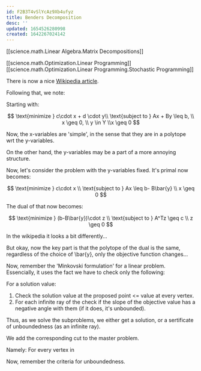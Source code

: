 ```yaml
---
id: F2B3T4vSlYcAz9Xb4ufyz
title: Benders Decomposition
desc: ''
updated: 1654526280998
created: 1642267024142
---
```


[[science.math.Linear Algebra.Matrix Decompositions]]

[[science.math.Optimization.Linear Programming]]
[[science.math.Optimization.Linear Programming.Stochastic Programming]]



There is now a nice [Wikipedia article](https://en.wikipedia.org/wiki/Benders%27_decomposition).

Following that, we note:

Starting with:

$$
\text{minimize } c\cdot x + d \cdot y\\
\text{subject to } Ax + By \leq b, \\ x \geq 0,
\\ y \in Y
\\x \geq 0
$$

Now, the x-variables are 'simple', in the sense that they are in a polytope wrt the y-variables.

On the other hand, the y-variables may be a part of a more annoying structure.

Now, let's consider the problem with the y-variables fixed.
It's primal now becomes:

$$
\text{minimize } c\cdot x \\
\text{subject to } Ax \leq b- B\bar{y}
\\ x \geq 0
$$

The dual of that now becomes:


$$
\text{minimize } (b-B\bar{y})\cdot z \\
\text{subject to } A^Tz \geq c 
\\ z \geq 0
$$

In the wikipedia it looks a bit differently...

But okay, now the key part is that the polytope of the dual is the same, regardless of the choice of \bar{y}, only the objective function changes...

Now, remember the 'Minkovski formulation' for a linear problem. Essencially, it uses the fact we have to check only the following:

For a solution value:
1. Check the solution value at the proposed point <= value at every vertex.
2. For each infinite ray of the check if the slope of the objective value has a negative angle with them (if it does, it's unbounded).

Thus, as we solve the subproblems, we either get a solution, or a sertificate of unboundedness (as an infinite ray).

We add the corresponding cut to the master problem.

Namely:
For every vertex in 

Now, remember the criteria for unboundedness.





